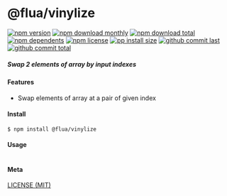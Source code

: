 # @flua/vinylize

[![npm version][badge-npm-version]][url-npm]
[![npm download monthly][badge-npm-download-monthly]][url-npm]
[![npm download total][badge-npm-download-total]][url-npm]
[![npm dependents][badge-npm-dependents]][url-github]
[![npm license][badge-npm-license]][url-npm]
[![pp install size][badge-pp-install-size]][url-pp]
[![github commit last][badge-github-last-commit]][url-github]
[![github commit total][badge-github-commit-count]][url-github]

[//]: <> (Shields)
[badge-npm-version]: https://flat.badgen.net/npm/v/@flua/vinylize
[badge-npm-download-monthly]: https://flat.badgen.net/npm/dm/@flua/vinylize
[badge-npm-download-total]:https://flat.badgen.net/npm/dt/@flua/vinylize
[badge-npm-dependents]: https://flat.badgen.net/npm/dependents/@flua/vinylize
[badge-npm-license]: https://flat.badgen.net/npm/license/@flua/vinylize
[badge-pp-install-size]: https://flat.badgen.net/packagephobia/install/@flua/vinylize
[badge-github-last-commit]: https://flat.badgen.net/github/last-commit/hoyeungw/flua
[badge-github-commit-count]: https://flat.badgen.net/github/commits/hoyeungw/flua

[//]: <> (Link)
[url-npm]: https://npmjs.org/package/@flua/vinylize
[url-pp]: https://packagephobia.now.sh/result?p=@flua/vinylize
[url-github]: https://github.com/hoyeungw/flua

##### Swap 2 elements of array by input indexes

#### Features
- Swap elements of array at a pair of given index

#### Install
```console
$ npm install @flua/vinylize
```

#### Usage
```js
```

#### Meta
[LICENSE (MIT)](LICENSE)
